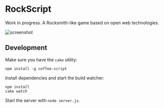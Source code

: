 RockScript
===========

Work in progress. A Rocksmith-like game based on open web technologies.

![screenshot](http://f.cl.ly/items/1F3Y3F283w2B1v28113x/rockscript.jpg)

Development
------------

Make sure you have the `cake` utility:

    npm install -g coffee-script

Install dependencies and start the build watcher:

    npm install
    cake watch

Start the server with `node server.js`.
